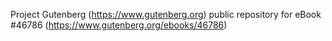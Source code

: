 Project Gutenberg (https://www.gutenberg.org) public repository for eBook #46786 (https://www.gutenberg.org/ebooks/46786)
